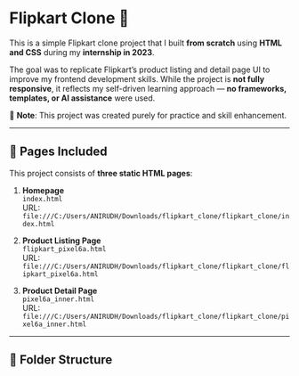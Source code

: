 # Flipkart Clone 🛒

This is a simple Flipkart clone project that I built **from scratch** using **HTML and CSS** during my **internship in 2023**.

The goal was to replicate Flipkart’s product listing and detail page UI to improve my frontend development skills. While the project is **not fully responsive**, it reflects my self-driven learning approach — **no frameworks, templates, or AI assistance** were used.

📌 **Note**: This project was created purely for practice and skill enhancement.

---

## 📄 Pages Included

This project consists of **three static HTML pages**:

1. **Homepage**  
   `index.html`  
   URL: `file:///C:/Users/ANIRUDH/Downloads/flipkart_clone/flipkart_clone/index.html`

2. **Product Listing Page**  
   `flipkart_pixel6a.html`  
   URL: `file:///C:/Users/ANIRUDH/Downloads/flipkart_clone/flipkart_clone/flipkart_pixel6a.html`

3. **Product Detail Page**  
   `pixel6a_inner.html`  
   URL: `file:///C:/Users/ANIRUDH/Downloads/flipkart_clone/flipkart_clone/pixel6a_inner.html`

---

## 📁 Folder Structure

